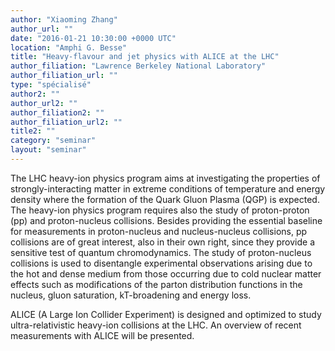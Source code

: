 ```yaml
---
author: "Xiaoming Zhang"
author_url: ""
date: "2016-01-21 10:30:00 +0000 UTC"
location: "Amphi G. Besse"
title: "Heavy-flavour and jet physics with ALICE at the LHC"
author_filiation: "Lawrence Berkeley National Laboratory"
author_filiation_url: ""
type: "spécialisé"
author2: ""
author_url2: ""
author_filiation2: ""
author_filiation_url2: ""
title2: ""
category: "seminar" 
layout: "seminar"
---
```

The LHC heavy-ion physics program aims at investigating the properties of strongly-interacting matter in extreme conditions of temperature and energy density where the formation of the Quark Gluon Plasma (QGP) is expected. The heavy-ion physics program requires also the study of proton-proton (pp) and proton-nucleus collisions. Besides providing the essential baseline for measurements in proton-nucleus and nucleus-nucleus collisions, pp collisions are of great interest, also in their own right, since they provide a sensitive test of quantum chromodynamics. The study of proton-nucleus collisions is used to disentangle experimental observations arising due to the hot and dense medium from those occurring due to cold nuclear matter effects such as modifications of the parton distribution functions in the nucleus, gluon saturation, kT-broadening and energy loss. 

ALICE (A Large Ion Collider Experiment) is designed and optimized to study ultra-relativistic heavy-ion collisions at the LHC. An overview of recent measurements with ALICE will be presented.
